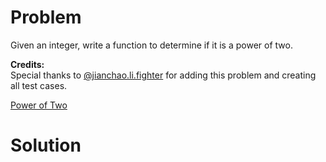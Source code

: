 
# Problem

Given an integer, write a function to determine if it is a power of two.

**Credits:**  
Special thanks to
[@jianchao.li.fighter](https://leetcode.com/discuss/user/jianchao.li.fighter)
for adding this problem and creating all test cases.



[Power of Two](https://leetcode.com/problems/power-of-two)

# Solution



